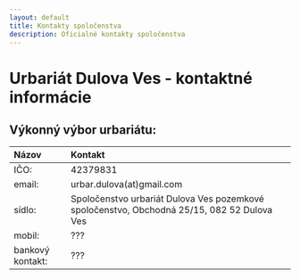 ```yaml
---
layout: default
title: Kontakty spoločenstva
description: Oficialné kontakty spoločenstva
---
```


# Urbariát Dulova Ves - kontaktné informácie
 

## Výkonný výbor urbariátu:

|Názov|Kontakt|
|:-------------|:------------------|
|IČO:| 42379831|
|email:| urbar.dulova(at)gmail.com|  
|sídlo:| Spoločenstvo urbariát Dulova Ves pozemkové spoločenstvo, Obchodná	25/15, 082 52	Dulova Ves |
|mobil:| ??? | 
|bankový kontakt:| ??? |

